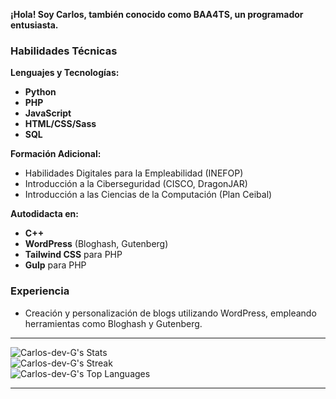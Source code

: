 **¡Hola! Soy Carlos, también conocido como BAA4TS, un programador entusiasta.**

### Habilidades Técnicas

**Lenguajes y Tecnologías:**

- **Python**
- **PHP**
- **JavaScript**
- **HTML/CSS/Sass**
- **SQL**

**Formación Adicional:**

- Habilidades Digitales para la Empleabilidad (INEFOP)
- Introducción a la Ciberseguridad (CISCO, DragonJAR)
- Introducción a las Ciencias de la Computación (Plan Ceibal)

**Autodidacta en:**

- **C++**
- **WordPress** (Bloghash, Gutenberg)
- **Tailwind CSS** para PHP
- **Gulp** para PHP

### Experiencia

- Creación y personalización de blogs utilizando WordPress, empleando herramientas como Bloghash y Gutenberg.

---

![Carlos-dev-G's Stats](https://github-readme-stats.vercel.app/api?username=Carlos-dev-G&theme=dracula&show_icons=true&hide_border=false&count_private=true)  
![Carlos-dev-G's Streak](https://github-readme-streak-stats.herokuapp.com/?user=Carlos-dev-G&theme=dracula&hide_border=false)  
![Carlos-dev-G's Top Languages](https://github-readme-stats.vercel.app/api/top-langs/?username=Carlos-dev-G&theme=dracula&show_icons=true&hide_border=false&layout=compact)

---
